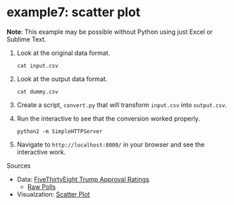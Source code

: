 # example7: scatter plot

**Note**: This example may be possible without Python using just Excel or Sublime Text.

1. Look at the original data format.

    ```
    cat input.csv
    ```

2. Look at the output data format.

    ```
    cat dummy.csv
    ```

3. Create a script, `convert.py` that will transform `input.csv` into `output.csv`.

4. Run the interactive to see that the conversion worked properly.

    ```
    python2 -m SimpleHTTPServer
    ```

5. Navigate to `http://localhost:8000/` in your browser and see the interactive work.

Sources
- Data: [FiveThirtyEight Trump Approval Ratings](https://projects.fivethirtyeight.com/trump-approval-ratings/)
	- [Raw Polls](https://projects.fivethirtyeight.com/trump-approval-data/approval_polllist.csv)
- Visualzation: [Scatter Plot](https://bl.ocks.org/d3noob/6f082f0e3b820b6bf68b78f2f7786084)
